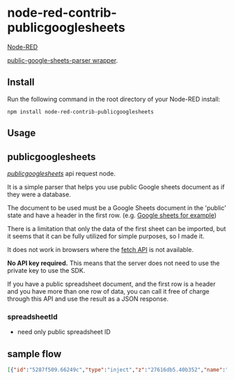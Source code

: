 node-red-contrib-publicgooglesheets
========================

<a href="http://nodered.org" target="_new">Node-RED</a> 

<a href="https://www.npmjs.com/package/public-google-sheets-parser" target="_new">public-google-sheets-parser wrapper</a>.

Install
-------

Run the following command in the root directory of your Node-RED install:

    npm install node-red-contrib-publicgooglesheets


Usage
-----

## publicgooglesheets  
<i><a href="https://www.npmjs.com/package/public-google-sheets-parser" target="_new">publicgooglesheets</a></i> api request node.

It is a simple parser that helps you use public Google sheets document as if they were a database.

The document to be used must be a Google Sheets document in the 'public' state and have a header in the first row. (e.g. [Google sheets for example](https://docs.google.com/spreadsheets/d/10WDbAPAY7Xl5DT36VuMheTPTTpqx9x0C5sDCnh4BGps/edit#gid=1839148703))

There is a limitation that only the data of the first sheet can be imported, but it seems that it can be fully utilized for simple purposes, so I made it.

It does not work in browsers where the [fetch API](https://caniuse.com/fetch) is not available.

**No API key required.** This means that the server does not need to use the private key to use the SDK.

If you have a public spreadsheet document, and the first row is a header and you have more than one row of data, you can call it free of charge through this API and use the result as a JSON response.

### spreadsheetId 
- need only public spreadsheet ID 

## sample flow

```json
[{"id":"5287f509.66249c","type":"inject","z":"27616db5.40b352","name":"","props":[{"p":"payload"},{"p":"topic","vt":"str"}],"repeat":"","crontab":"","once":false,"onceDelay":0.1,"topic":"","payload":"","payloadType":"date","x":230,"y":100,"wires":[["e36bf6e2.633f58"]]},{"id":"e36bf6e2.633f58","type":"publicgooglesheets","z":"27616db5.40b352","spreadsheetId":"10WDbAPAY7Xl5DT36VuMheTPTTpqx9x0C5sDCnh4BGps","x":470,"y":100,"wires":[["a499660e.12d2e8"]]},{"id":"a499660e.12d2e8","type":"debug","z":"27616db5.40b352","name":"","active":true,"tosidebar":true,"console":false,"tostatus":false,"complete":"false","statusVal":"","statusType":"auto","x":720,"y":100,"wires":[]}]

```
